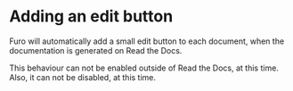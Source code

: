 # Adding an edit button

Furo will automatically add a small edit button to each document, when the documentation is generated on Read the Docs.

This behaviour can not be enabled outside of Read the Docs, at this time. Also, it can not be disabled, at this time.
